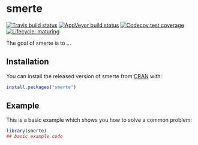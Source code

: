# smerte

<!-- badges: start -->
[![Travis build status](https://travis-ci.org/Rapporteket/smerte.svg?branch=master)](https://travis-ci.org/Rapporteket/smerte)
[![AppVeyor build status](https://ci.appveyor.com/api/projects/status/github/Rapporteket/smerte?branch=master&svg=true)](https://ci.appveyor.com/project/Rapporteket/smerte)
[![Codecov test coverage](https://codecov.io/gh/Rapporteket/smerte/branch/rel/graph/badge.svg)](https://codecov.io/gh/Rapporteket/smerte?branch=rel)
[![Lifecycle: maturing](https://img.shields.io/badge/lifecycle-maturing-blue.svg)](https://www.tidyverse.org/lifecycle/#maturing)
<!-- badges: end -->

The goal of smerte is to ...

## Installation

You can install the released version of smerte from [CRAN](https://CRAN.R-project.org) with:

``` r
install.packages("smerte")
```

## Example

This is a basic example which shows you how to solve a common problem:

``` r
library(smerte)
## basic example code
```


